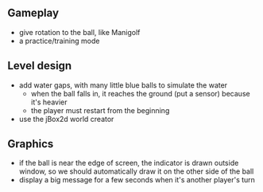 Gameplay
--------
* give rotation to the ball, like Manigolf
* a practice/training mode

Level design
------------
* add water gaps, with many little blue balls to simulate the water
    * when the ball falls in, it reaches the ground (put a sensor) because it's heavier
    * the player must restart from the beginning
* use the jBox2d world creator

Graphics
--------
* if the ball is near the edge of screen, the indicator is drawn outside window, so we should automatically draw it on the other side of the ball
* display a big message for a few seconds when it's another player's turn
